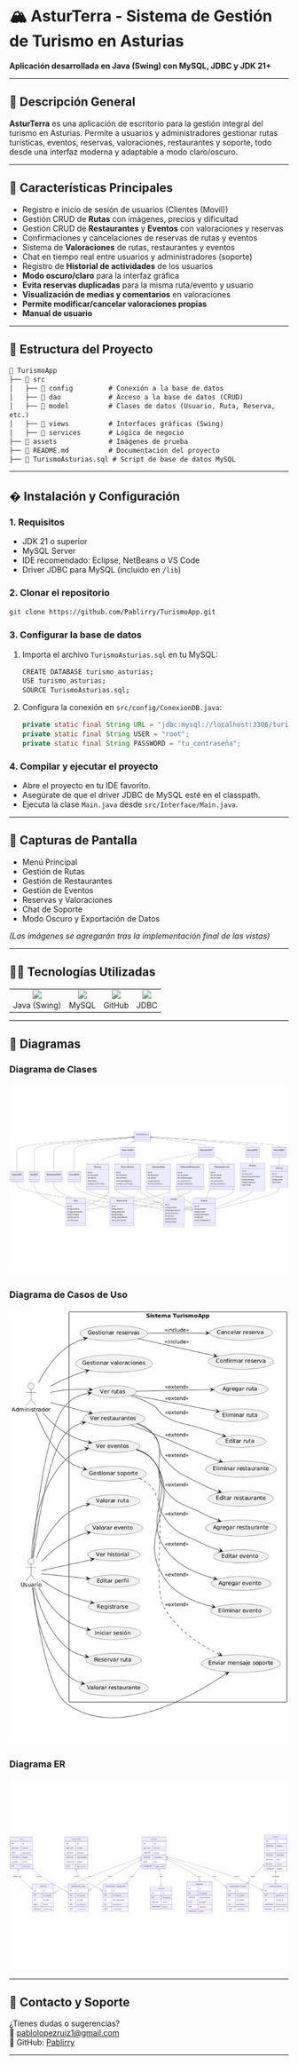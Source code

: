 # 🏔️ AsturTerra - Sistema de Gestión de Turismo en Asturias

**Aplicación desarrollada en Java (Swing) con MySQL, JDBC y JDK 21+**

---

## 🚀 Descripción General

**AsturTerra** es una aplicación de escritorio para la gestión integral del turismo en Asturias. Permite a usuarios y administradores gestionar rutas turísticas, eventos, reservas, valoraciones, restaurantes y soporte, todo desde una interfaz moderna y adaptable a modo claro/oscuro.

---

## 📌 **Características Principales**
- Registro e inicio de sesión de usuarios (Clientes (Movil))
- Gestión CRUD de **Rutas** con imágenes, precios y dificultad
- Gestión CRUD de **Restaurantes** y **Eventos** con valoraciones y reservas
- Confirmaciones y cancelaciones de reservas de rutas y eventos
- Sistema de **Valoraciones** de rutas, restaurantes y eventos
- Chat en tiempo real entre usuarios y administradores (soporte)
- Registro de **Historial de actividades** de los usuarios
- **Modo oscuro/claro** para la interfaz gráfica
- **Evita reservas duplicadas** para la misma ruta/evento y usuario
- **Visualización de medias y comentarios** en valoraciones
- **Permite modificar/cancelar valoraciones propias**
- **Manual de usuario**

---

## 📂 **Estructura del Proyecto**
```
📁 TurismoApp  
├── 📂 src  
│   ├── 📂 config         # Conexión a la base de datos  
│   ├── 📂 dao            # Acceso a la base de datos (CRUD)  
│   ├── 📂 model          # Clases de datos (Usuario, Ruta, Reserva, etc.)  
│   ├── 📂 views          # Interfaces gráficas (Swing)  
│   ├── 📂 services       # Lógica de negocio  
├── 📂 assets             # Imágenes de prueba  
├── 📜 README.md          # Documentación del proyecto  
├── 📜 TurismoAsturias.sql # Script de base de datos MySQL  
```

---

## �️ **Instalación y Configuración**

### 1. **Requisitos**
- JDK 21 o superior
- MySQL Server
- IDE recomendado: Eclipse, NetBeans o VS Code
- Driver JDBC para MySQL (incluido en `/lib`)

### 2. **Clonar el repositorio**
```bash
git clone https://github.com/Pablirry/TurismoApp.git
```

### 3. **Configurar la base de datos**

1. Importa el archivo `TurismoAsturias.sql` en tu MySQL:
    ```bash
    CREATE DATABASE turismo_asturias;
    USE turismo_asturias;
    SOURCE TurismoAsturias.sql;
    ```

2. Configura la conexión en `src/config/ConexionDB.java`:
    ```java
    private static final String URL = "jdbc:mysql://localhost:3306/turismo_asturias";
    private static final String USER = "root";
    private static final String PASSWORD = "tu_contraseña";
    ```

### 4. **Compilar y ejecutar el proyecto**
- Abre el proyecto en tu IDE favorito.
- Asegúrate de que el driver JDBC de MySQL esté en el classpath.
- Ejecuta la clase `Main.java` desde `src/Interface/Main.java`.

---

## 📸 **Capturas de Pantalla**
- Menú Principal  
- Gestión de Rutas  
- Gestión de Restaurantes  
- Gestión de Eventos  
- Reservas y Valoraciones  
- Chat de Soporte  
- Modo Oscuro y Exportación de Datos  

*(Las imágenes se agregarán tras la implementación final de las vistas)*

---

## 🧑‍💻 **Tecnologías Utilizadas**
<table>
  <tr>
    <div>
        <td align="center"><img src="https://cdn-icons-png.flaticon.com/128/226/226777.png" width="50px"><br>Java (Swing)</td>
        <td align="center"><img src="https://cdn-icons-png.flaticon.com/128/5968/5968313.png" width="50px"><br>MySQL</td>
</div>
<div>
    <td align="center"><img src="https://cdn-icons-png.flaticon.com/128/733/733553.png" width="50px"><br>GitHub</td>
    <td align="center"><img src="https://cdn-icons-png.flaticon.com/128/9167/9167862.png" width="50px"><br>JDBC</td>
</div>
  </tr>
</table>

---

## 📜 **Diagramas**

### Diagrama de Clases
![Diagrama de Clases](/assets/DiagramaDeClases.png)

### Diagrama de Casos de Uso
![Diagrama de Casos](/assets/diagramaCasosDeUso.png)

### Diagrama ER
![Diagrama de Entidad-Relacion](/assets/DiagramaER.png)

---

## 📩 **Contacto y Soporte**
¿Tienes dudas o sugerencias?  
📧 pablolopezruiz1@gmail.com  
🔗 GitHub: [Pablirry](https://github.com/Pablirry)

---

